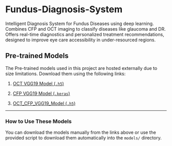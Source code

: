 # Fundus-Diagnosis-System
Intelligent Diagnosis System for Fundus Diseases using deep learning. Combines CFP and OCT imaging to classify diseases like glaucoma and DR. Offers real-time diagnostics and personalized treatment recommendations, designed to improve eye care accessibility in under-resourced regions.


## Pre-trained Models

The Pre-trained models used in this project are hosted externally due to size limitations. Download them using the following links:

1. [OCT VGG19 Model (`.h5`)](https://drive.google.com/file/d/1VKFottvj7UJj0dMTxF1FscOVTA56-PMb/view?usp=sharing)  

2. [CFP VGG19 Model (`.keras`)](https://drive.google.com/file/d/1EH5V4KIQFd80YkdQneJdOWHYs-GDipRH/view?usp=sharing)  

3. [OCT_CFP_VGG19_Model (`.h5`)](https://drive.google.com/file/d/1X9NMAIvGa2MdyTApRWRwkNoMJ5hDLonL/view?usp=sharing)


---

### How to Use These Models

You can download the models manually from the links above or use the provided script to download them automatically into the `models/` directory.
